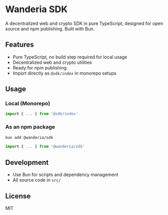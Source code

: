 # Wanderia SDK

A decentralized web and crypto SDK in pure TypeScript, designed for open source and npm publishing. Built with Bun.

## Features

- Pure TypeScript, no build step required for local usage
- Decentralized web and crypto utilities
- Ready for npm publishing
- Import directly as `@sdk/index` in monorepo setups

## Usage

### Local (Monorepo)

```ts
import { ... } from '@sdk/index'
```

### As an npm package

```sh
bun add @wanderia/sdk
```

```ts
import { ... } from '@wanderia/sdk'
```

## Development

- Use Bun for scripts and dependency management
- All source code in `src/`

## License

MIT
